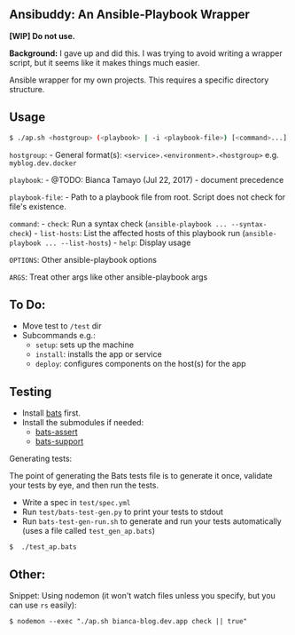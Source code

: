## Ansibuddy: An Ansible-Playbook Wrapper

**[WIP] Do not use.**

**Background:** I gave up and did this. I was trying to avoid writing a wrapper script, but it seems like it makes things much easier.

Ansible wrapper for my own projects. This requires a specific directory structure.


## Usage

```bash
$ ./ap.sh <hostgroup> (<playbook> | -i <playbook-file>) [<command>...] ...
```

`hostgroup`:
	- General format(s): `<service>.<environment>.<hostgroup>` e.g. `myblog.dev.docker`

`playbook`:
	- @TODO: Bianca Tamayo (Jul 22, 2017) - document precedence 

`playbook-file`: 
	- Path to a playbook file from root. Script does not check for file's existence.

`command`:
	- `check`: Run a syntax check (`ansible-playbook ... --syntax-check`)
	- `list-hosts`: List the affected hosts of this playbook run (`ansible-playbook ... --list-hosts`)
	- `help`: Display usage

`OPTIONS`: Other ansible-playbook options 

`ARGS`: Treat other args like other ansible-playbook args

## To Do:

- Move test to `/test` dir
- Subcommands e.g.:
	- `setup`: sets up the machine
	- `install`: installs the app or service
	- `deploy`: configures components on the host(s) for the app


## Testing

- Install [bats](https://github.com/sstephenson/bats) first.
- Install the submodules if needed:
	- [bats-assert](https://github.com/ztombol/bats-assert)
	- [bats-support](https://github.com/ztombol/bats-support)

Generating tests:

The point of generating the Bats tests file is to generate it once, validate your tests by eye, and then run the tests.

- Write a spec in `test/spec.yml`
- Run `test/bats-test-gen.py` to print your tests to stdout
- Run `bats-test-gen-run.sh` to generate and run your tests automatically (uses a file called `test_gen_ap.bats`)


```shell
$  ./test_ap.bats
```

## Other:

Snippet: Using nodemon (it won't watch files unless you specify, but you can use `rs` easily):

```shell
$ nodemon --exec "./ap.sh bianca-blog.dev.app check || true"
```

